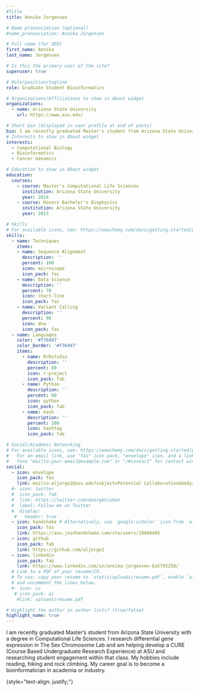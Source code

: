 ```yaml
---
#Title 
title: Annika Jorgensen

# Name pronunciation (optional)
#name_pronunciation: Annika Jorgensen

# Full name (for SEO)
first_name: Annika
last_name: Jorgensen

# Is this the primary user of the site?
superuser: true

# Role/position/tagline
role: Graduate Student Bioinformatics

# Organizations/Affiliations to show in About widget
organizations:
  - name: Arizona State University
    url: https://www.asu.edu/

# Short bio (displayed in user profile at end of posts)
bio: I am recently graduated Master's student from Arizona State University studying Computational Life Sciences. I research sex differential gene expression in viral-mediated Hepatocellular Carcinoma. I also am helping develop a CURE at ASU Online and analyzing the engagement of students in the course.
# Interests to show in About widget
interests:
  - Computational Biology
  - Bioinformatics
  - Cancer Genomics

# Education to show in About widget
education:
  courses:
    - course: Master's Computational Life Sciences
      institution: Arizona State University
      year: 2024
    - course: Honors Bachelor's Biophysics
      institution: Arizona State University
      year: 2023

# Skills
# For available icons, see: https://wowchemy.com/docs/getting-started/page-builder/#icons
skills:
  - name: Techniques
    items:
    - name: Sequence Alignment
      description: ''
      percent: 100
      icon: microscope
      icon_pack: fas
    - name: Data Science
      description: ''
      percent: 70
      icon: chart-line
      icon_pack: fas
    - name: Variant Calling
      description: ''
      percent: 90
      icon: dna
      icon_pack: fas
  - name: Languages
    color: '#f76497'
    color_border: '#f76497'
    items:
      - name: R/Rstudio
        description: ''
        percent: 80
        icon: r-project
        icon_pack: fab
      - name: Python
        description: ''
        percent: 60
        icon: python
        icon_pack: fab
      - name: bash
        description: ''
        percent: 100
        icon: hashtag
        icon_pack: fab

# Social/Academic Networking
# For available icons, see: https://wowchemy.com/docs/getting-started/page-builder/#icons
#   For an email link, use "fas" icon pack, "envelope" icon, and a link in the
#   form "mailto:your-email@example.com" or "/#contact" for contact widget.
social:
  - icon: envelope
    icon_pack: fas
    link: mailto:aljorge2@asu.edu?subject=Potential Collaboration&body=I would like to collaborate with you.
  #- icon: twitter
  #  icon_pack: fab
  #  link: https://twitter.com/GeorgeCushen
  #  label: Follow me on Twitter
  #  display:
   #   header: true
  - icon: handshake # Alternatively, use `google-scholar` icon from `ai` icon pack
    icon_pack: fas
    link: https://asu.joinhandshake.com/stu/users/19666495
  - icon: github
    icon_pack: fab
    link: https://github.com/aljorge2
  - icon: linkedin
    icon_pack: fab
    link: https://www.linkedin.com/in/annika-jorgensen-6a5793258/
  # Link to a PDF of your resume/CV.
  # To use: copy your resume to `static/uploads/resume.pdf`, enable `ai` icons in `params.yaml`,
  # and uncomment the lines below.
  #- icon: cv
   # icon_pack: ai
    #link: uploads/resume.pdf

# Highlight the author in author lists? (true/false)
highlight_name: true
---
```


I am recently graduated Master’s student from Arizona State University with a degree in Computational Life Sciences. I research differential gene expression in The Sex Chromosome Lab and am helping develop a CURE (Course Based Undergraduate Research Experience) at ASU and researching student engagement within that class. My hobbies include reading, hiking and rock climbing. My career goal is to become a bioinformatician in academia or industry.
 
{style="text-align: justify;"}
